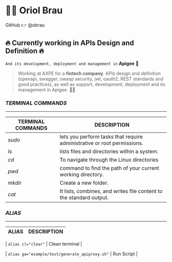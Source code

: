 # :raising_hand_man: **Oriol Brau**

GitHub 👉 @obrau

## :fire: Currently working in **APIs Design and Definition** :fire:
`And its development, deployment and management in`  **Apigee** :muscle:

> Working at AXPE for a __fintech company__. APIs design and definition (openapi, swagger, owasp security, jwt, oauth2, REST standards and good practices), as well as support, development, deployment and its management in Apigee. :man_technologist:

### ***TERMINAL COMMANDS***
------
| TERMINAL COMMANDS | DESCRIPTION |
| ------ | ------ |
| _sudo_ | lets you perform tasks that require administrative or root permissions. |
| _ls_ | lists files and directories within a system.  |
| _cd_ | To navigate through the Linux directories |
| _pwd_ | command to find the path of your current working directory. |
| _mkdir_ | Create a new folder. |
| _cat_ | It lists, combines, and writes file content to the standard output.  |


### ***ALIAS***
------
| ALIAS | DESCRIPTION |
| ------ | ------ |

|  `alias cl="clear"`  | Clean terminal |

|  `alias ga="example/test/generate_apiproxy.sh"`  | Run Script |